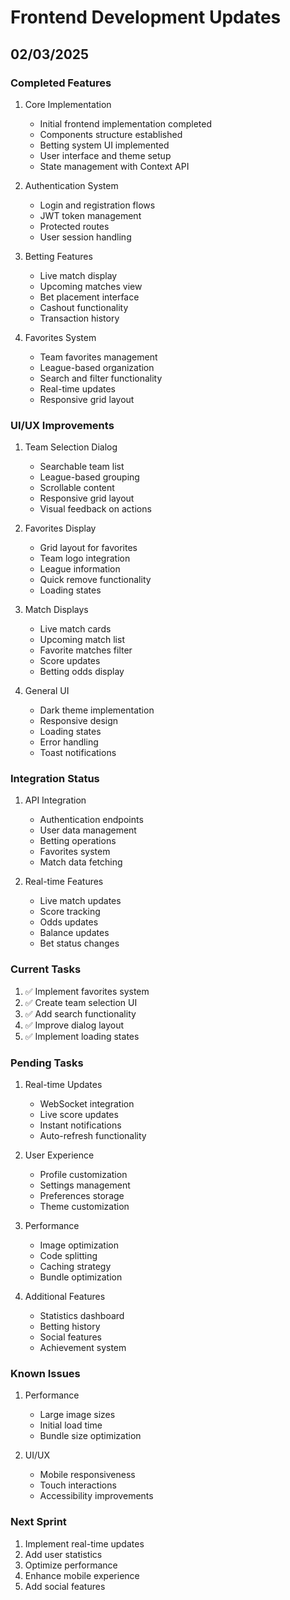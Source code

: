 # Frontend Development Updates

## 02/03/2025

### Completed Features

1. Core Implementation

   - Initial frontend implementation completed
   - Components structure established
   - Betting system UI implemented
   - User interface and theme setup
   - State management with Context API

2. Authentication System

   - Login and registration flows
   - JWT token management
   - Protected routes
   - User session handling

3. Betting Features

   - Live match display
   - Upcoming matches view
   - Bet placement interface
   - Cashout functionality
   - Transaction history

4. Favorites System
   - Team favorites management
   - League-based organization
   - Search and filter functionality
   - Real-time updates
   - Responsive grid layout

### UI/UX Improvements

1. Team Selection Dialog

   - Searchable team list
   - League-based grouping
   - Scrollable content
   - Responsive grid layout
   - Visual feedback on actions

2. Favorites Display

   - Grid layout for favorites
   - Team logo integration
   - League information
   - Quick remove functionality
   - Loading states

3. Match Displays

   - Live match cards
   - Upcoming match list
   - Favorite matches filter
   - Score updates
   - Betting odds display

4. General UI
   - Dark theme implementation
   - Responsive design
   - Loading states
   - Error handling
   - Toast notifications

### Integration Status

1. API Integration

   - Authentication endpoints
   - User data management
   - Betting operations
   - Favorites system
   - Match data fetching

2. Real-time Features
   - Live match updates
   - Score tracking
   - Odds updates
   - Balance updates
   - Bet status changes

### Current Tasks

1. ✅ Implement favorites system
2. ✅ Create team selection UI
3. ✅ Add search functionality
4. ✅ Improve dialog layout
5. ✅ Implement loading states

### Pending Tasks

1. Real-time Updates

   - WebSocket integration
   - Live score updates
   - Instant notifications
   - Auto-refresh functionality

2. User Experience

   - Profile customization
   - Settings management
   - Preferences storage
   - Theme customization

3. Performance

   - Image optimization
   - Code splitting
   - Caching strategy
   - Bundle optimization

4. Additional Features
   - Statistics dashboard
   - Betting history
   - Social features
   - Achievement system

### Known Issues

1. Performance

   - Large image sizes
   - Initial load time
   - Bundle size optimization

2. UI/UX
   - Mobile responsiveness
   - Touch interactions
   - Accessibility improvements

### Next Sprint

1. Implement real-time updates
2. Add user statistics
3. Optimize performance
4. Enhance mobile experience
5. Add social features
